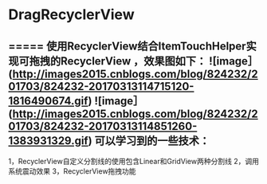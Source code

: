 # DragRecyclerView
=====
使用RecyclerView结合ItemTouchHelper实现可拖拽的RecyclerView ，效果图如下：
![image］(http://images2015.cnblogs.com/blog/824232/201703/824232-20170313114715120-1816490674.gif)
![image］(http://images2015.cnblogs.com/blog/824232/201703/824232-20170313114851260-1383931329.gif)
可以学习到的一些技术：
-------
1，RecyclerView自定义分割线的使用包含Linear和GridView两种分割线
2，调用系统震动效果
3，RecyclerView拖拽功能